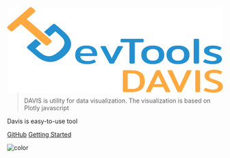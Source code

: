 <img align="right" width="220" height="200" style="margin:2% 0%;    width: 100%;" title="logo" src="_media/DevToolsDavis-updown-curves.svg">
    

> DAVIS is utility for data visualization. The visualization is based on Plotly javascript

Davis is easy-to-use tool

[GitHub](https://github.com/DevToolsOrganization/matrix-data-visualization-DAVIS.git)
[Getting Started](#Introduction)



![color](white)
